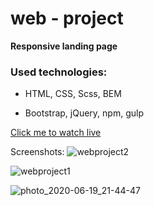 # web - project

**Responsive landing page** 

  ### Used technologies:

- HTML, CSS, Scss, BEM

- Bootstrap, jQuery, npm, gulp
  
[Click me to watch live](ruslankussein.github.io/web-project/)

Screenshots:
![webproject2](https://user-images.githubusercontent.com/55057204/85155886-c509ef80-b272-11ea-9302-dc791daea9f9.jpg)


![webproject1](https://user-images.githubusercontent.com/55057204/85155925-cfc48480-b272-11ea-8fd1-b4726a772265.jpg)

![photo_2020-06-19_21-44-47](https://user-images.githubusercontent.com/55057204/85158663-f932df80-b275-11ea-9d9a-907aa3c18888.jpg)

